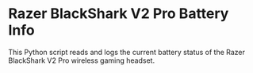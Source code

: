 # Razer BlackShark V2 Pro Battery Info
This Python script reads and logs the current battery status of the Razer BlackShark V2 Pro wireless gaming headset.
